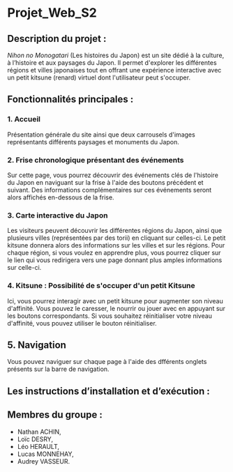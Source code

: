 # Projet_Web_S2

## Description du projet :
*Nihon no Monogatari* (Les histoires du Japon) est un site dédié à la culture, à l’histoire et aux paysages du Japon. Il permet d'explorer les différentes régions et villes japonaises tout en offrant une expérience interactive avec un petit kitsune (renard) virtuel dont l'utilisateur peut s'occuper.


## Fonctionnalités principales : 

### 1. Accueil
Présentation générale du site ainsi que deux carrousels d'images représentants différents paysages et monuments du Japon.

### 2. Frise chronologique présentant des événements 
Sur cette page, vous pourrez découvrir des événements clés de l'histoire du Japon en naviguant sur la frise à l'aide des boutons précédent et suivant.
Des informations complémentaires sur ces événements seront alors affichés en-dessous de la frise.


### 3. Carte interactive du Japon
Les visiteurs peuvent découvrir les différentes régions du Japon, ainsi que plusieurs villes (représentées par des torii) en cliquant sur celles-ci.
Le petit kitsune donnera alors des informations sur les villes et sur les régions. 
Pour chaque région, si vous voulez en apprendre plus, vous pourrez cliquer sur le lien qui vous redirigera vers une page donnant plus amples informations sur celle-ci.


### 4. Kitsune : Possibilité de s'occuper d'un petit Kitsune
Ici, vous pourrez interagir avec un petit kitsune pour augmenter son niveau d'affinité.
Vous pouvez le caresser, le nourrir ou jouer avec en appuyant sur les boutons correspondants.
Si vous souhaitez réinitialiser votre niveau d'affinité, vous pouvez utiliser le bouton réinitialiser.

## 5. Navigation
Vous pouvez naviguer sur chaque page à l'aide des dfférents onglets présents sur la barre de navigation.


## Les instructions d’installation et d’exécution :



## Membres du groupe : 
- Nathan ACHIN,
- Loïc DESRY,
- Léo HERAULT,
- Lucas MONNEHAY,
- Audrey VASSEUR.
